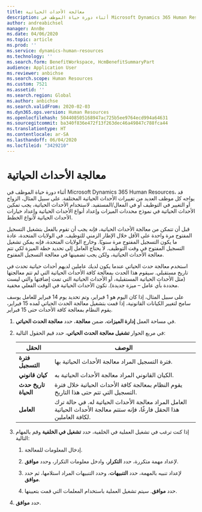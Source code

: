 ```yaml
---
title: معالجة الأحداث الحياتية
description: أثناء دورة حياة الموظف في Microsoft Dynamics 365 Human Resources، قد يواجه كل موظف العديد من تغييرات الأحداث الحياتية المختلفة.
author: andreabichsel
manager: AnnBe
ms.date: 04/06/2020
ms.topic: article
ms.prod: ''
ms.service: dynamics-human-resources
ms.technology: ''
ms.search.form: BenefitWorkspace, HcmBenefitSummaryPart
audience: Application User
ms.reviewer: anbichse
ms.search.scope: Human Resources
ms.custom: 7521
ms.assetid: ''
ms.search.region: Global
ms.author: anbichse
ms.search.validFrom: 2020-02-03
ms.dyn365.ops.version: Human Resources
ms.openlocfilehash: 504408505168947ac725b5ee9764ecd994a64631
ms.sourcegitcommit: ba340f836e472f13f263dec46a49847c788fca44
ms.translationtype: HT
ms.contentlocale: ar-SA
ms.lasthandoff: 06/04/2020
ms.locfileid: "3429210"
---
```

# <a name="process-life-events"></a>معالجة الأحداث الحياتية

أثناء دورة حياة الموظف في Microsoft Dynamics 365 Human Resources، قد يواجه كل موظف العديد من تغييرات الأحداث الحياتية المختلفة. على سبيل المثال، الزواج أو التغيير في التوظيف أو في المعال/المستفيد. لاستخدام الأحداث الحياتية، يجب تمكين الأحداث الحياتية في نموذج محددات الميزات وإعداد أنواع الأحداث الحياتية وإعداد خيارات الأحداث الحياتية لأنواع الخطط.

قبل أن تتمكن من معالجة الأحداث الحياتية، فإنه يجب أن تقوم بالفعل بتشغيل التسجيل المفتوح مرة واحدة على الأقل خلال الإطار الزمني للتوظيف. في الولايات المتحدة، عادة ما يكون التسجيل المفتوح مرة سنويًا. وخارج الولايات المتحدة، فإنه يمكن تشغيل التسجيل المفتوح في وقت التوظيف. لا يحتاج العامل إلى تحديد خطة الميزة لكي تتم معالجة الأحداث الحياتية، ولكن يجب تضمينها في معالجة التسجيل المفتوح. 

استخدم معالجة حدث الحياتي عندما يكون لديك عاملين لديهم أحداث حياتية تحدث في تاريخ مستقبلي. سيقوم هذا الحدث بمعالجة كافة الأحداث الحياتية التي لم تتم معالجتها (مثل الأحداث الحياتية المستقبلية، أو الأحداث الحياتية التي تمت إضافتها والتي ليست محددة بأي عامل – ميزة جديدة). تكون الأحداث الحياتية في الوقت الفعلي مخفية.

على سبيل المثال، إذا كان اليوم هو 1 فبراير، وتم تحديد يوم 14 فبراير للعامل يوسف سامح لتغيير الكيانات القانونية، إذا قمت بتشغيل معالجة الحدث الحياتي لمده 15 فبراير، يقوم النظام بمعالجة كافة الأحداث حتى 15 فبراير. 

1. في مساحة العمل **إدارة الميزات**، ضمن **معالجة**، حدد **معالجة الحدث الحياتي**.

2. في مربع الحوار **تشغيل معالجة الحدث الحياتي**، حدد قيم الحقول التالية:

   | الحقل | ‏‏الوصف |
   | --- | --- |
   | **فترة التسجيل** | فترة التسجيل المراد معالجة الأحداث الحياتية بها. |
   | **كيان قانوني** | الكيان القانوني المراد معالجة الأحداث الحياتية به. |
   | **تاريخ حدث الحياة** | يقوم النظام بمعالجة كافة الأحداث الحياتية خلال فترة التسجيل التي تتم حتى هذا التاريخ. |
   | **العامل** | العامل المراد معالجة الأحداث الحياتية له. في حالة ترك هذا الحقل فارغًا، فإنه ستتم معالجة الأحداث الحياتية لكافة العاملين. |

3. إذا كنت ترغب في تشغيل العملية في الخلفية، حدد **تشغيل في الخلفية** وقم بالمهام التالية:

   1. إدخال المعلومات للمعالجة.

   2. لإعداد مهمة متكررة، حدد **التكرار**، وادخل معلومات التكرار، وحدد **موافق**.

   3. لإعداد تنبيه بالمهمة، حدد **التنبيهات**، وحدد التنبيهات المراد استلامها، ثم حدد **موافق**.

   4. حدد **موافق**. سيتم تشغيل العملية باستخدام المعلمات التي قمت بتعيينها.

4. حدد **موافق**.
